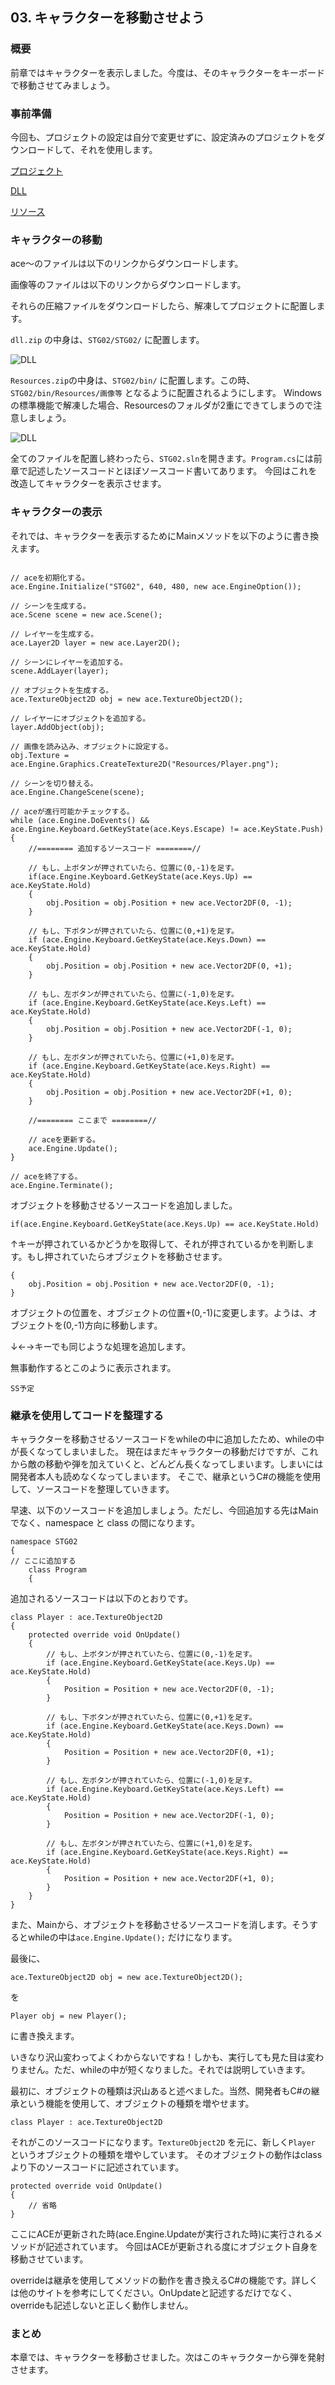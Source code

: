 ## 03. キャラクターを移動させよう

### 概要

前章ではキャラクターを表示しました。今度は、そのキャラクターをキーボードで移動させてみましょう。


### 事前準備

今回も、プロジェクトの設定は自分で変更せずに、設定済みのプロジェクトをダウンロードして、それを使用します。

[プロジェクト](Projects/STG03.zip)

[DLL](Common/dll.zip)

[リソース](Common/Resources.zip)

### キャラクターの移動




ace～のファイルは以下のリンクからダウンロードします。


画像等のファイルは以下のリンクからダウンロードします。


それらの圧縮ファイルをダウンロードしたら、解凍してプロジェクトに配置します。


```dll.zip``` の中身は、```STG02/STG02/``` に配置します。

![DLL](img/02_dll.png)

```Resources.zip```の中身は、```STG02/bin/``` に配置します。この時、```STG02/bin/Resources/画像等``` となるように配置されるようにします。
Windowsの標準機能で解凍した場合、Resourcesのフォルダが2重にできてしまうので注意しましょう。

![DLL](img/02_resources.png)

全てのファイルを配置し終わったら、```STG02.sln```を開きます。```Program.cs```には前章で記述したソースコードとほぼソースコード書いてあります。
今回はこれを改造してキャラクターを表示させます。


### キャラクターの表示

それでは、キャラクターを表示するためにMainメソッドを以下のように書き換えます。

```

// aceを初期化する。
ace.Engine.Initialize("STG02", 640, 480, new ace.EngineOption());

// シーンを生成する。
ace.Scene scene = new ace.Scene();

// レイヤーを生成する。
ace.Layer2D layer = new ace.Layer2D();

// シーンにレイヤーを追加する。
scene.AddLayer(layer);

// オブジェクトを生成する。
ace.TextureObject2D obj = new ace.TextureObject2D();

// レイヤーにオブジェクトを追加する。
layer.AddObject(obj);

// 画像を読み込み、オブジェクトに設定する。
obj.Texture = ace.Engine.Graphics.CreateTexture2D("Resources/Player.png");

// シーンを切り替える。
ace.Engine.ChangeScene(scene);

// aceが進行可能かチェックする。
while (ace.Engine.DoEvents() && ace.Engine.Keyboard.GetKeyState(ace.Keys.Escape) != ace.KeyState.Push)
{
	//======== 追加するソースコード ========//

	// もし、上ボタンが押されていたら、位置に(0,-1)を足す。
	if(ace.Engine.Keyboard.GetKeyState(ace.Keys.Up) == ace.KeyState.Hold)
	{
		obj.Position = obj.Position + new ace.Vector2DF(0, -1);
	}

	// もし、下ボタンが押されていたら、位置に(0,+1)を足す。
	if (ace.Engine.Keyboard.GetKeyState(ace.Keys.Down) == ace.KeyState.Hold)
	{
		obj.Position = obj.Position + new ace.Vector2DF(0, +1);
	}

	// もし、左ボタンが押されていたら、位置に(-1,0)を足す。
	if (ace.Engine.Keyboard.GetKeyState(ace.Keys.Left) == ace.KeyState.Hold)
	{
		obj.Position = obj.Position + new ace.Vector2DF(-1, 0);
	}

	// もし、左ボタンが押されていたら、位置に(+1,0)を足す。
	if (ace.Engine.Keyboard.GetKeyState(ace.Keys.Right) == ace.KeyState.Hold)
	{
		obj.Position = obj.Position + new ace.Vector2DF(+1, 0);
	}

	//======== ここまで ========//

	// aceを更新する。
	ace.Engine.Update();
}

// aceを終了する。
ace.Engine.Terminate();

```

オブジェクトを移動させるソースコードを追加しました。

```
if(ace.Engine.Keyboard.GetKeyState(ace.Keys.Up) == ace.KeyState.Hold)
```

↑キーが押されているかどうかを取得して、それが押されているかを判断します。もし押されていたらオブジェクトを移動させます。

```
{
	obj.Position = obj.Position + new ace.Vector2DF(0, -1);
}
```

オブジェクトの位置を、オブジェクトの位置+(0,-1)に変更します。ようは、オブジェクトを(0,-1)方向に移動します。

↓←→キーでも同じような処理を追加します。

無事動作するとこのように表示されます。

```SS予定 ```

### 継承を使用してコードを整理する

キャラクターを移動させるソースコードをwhileの中に追加したため、whileの中が長くなってしまいました。
現在はまだキャラクターの移動だけですが、これから敵の移動や弾を加えていくと、どんどん長くなってしまいます。しまいには開発者本人も読めなくなってしまいます。
そこで、継承というC#の機能を使用して、ソースコードを整理していきます。

早速、以下のソースコードを追加しましょう。ただし、今回追加する先はMainでなく、namespace と class の間になります。

```
namespace STG02
{
// ここに追加する
	class Program
	{
```

追加されるソースコードは以下のとおりです。

```
class Player : ace.TextureObject2D
{
	protected override void OnUpdate()
	{
		// もし、上ボタンが押されていたら、位置に(0,-1)を足す。
		if (ace.Engine.Keyboard.GetKeyState(ace.Keys.Up) == ace.KeyState.Hold)
		{
			Position = Position + new ace.Vector2DF(0, -1);
		}

		// もし、下ボタンが押されていたら、位置に(0,+1)を足す。
		if (ace.Engine.Keyboard.GetKeyState(ace.Keys.Down) == ace.KeyState.Hold)
		{
			Position = Position + new ace.Vector2DF(0, +1);
		}

		// もし、左ボタンが押されていたら、位置に(-1,0)を足す。
		if (ace.Engine.Keyboard.GetKeyState(ace.Keys.Left) == ace.KeyState.Hold)
		{
			Position = Position + new ace.Vector2DF(-1, 0);
		}

		// もし、左ボタンが押されていたら、位置に(+1,0)を足す。
		if (ace.Engine.Keyboard.GetKeyState(ace.Keys.Right) == ace.KeyState.Hold)
		{
			Position = Position + new ace.Vector2DF(+1, 0);
		}
	}
}
```

また、Mainから、オブジェクトを移動させるソースコードを消します。そうするとwhileの中は``` ace.Engine.Update(); ``` だけになります。

最後に、

```
ace.TextureObject2D obj = new ace.TextureObject2D();
```

を

```
Player obj = new Player();
```

に書き換えます。

いきなり沢山変わってよくわからないですね！しかも、実行しても見た目は変わりません。ただ、whileの中が短くなりました。それでは説明していきます。

最初に、オブジェクトの種類は沢山あると述べました。当然、開発者もC#の継承という機能を使用して、オブジェクトの種類を増やせます。

```
class Player : ace.TextureObject2D
```

それがこのソースコードになります。``` TextureObject2D ``` を元に、新しく```Player ``` というオブジェクトの種類を増やしています。
そのオブジェクトの動作はclassより下のソースコードに記述されています。

```
protected override void OnUpdate()
{
	// 省略
}
```

ここにACEが更新された時(ace.Engine.Updateが実行された時)に実行されるメソッドが記述されています。
今回はACEが更新される度にオブジェクト自身を移動させています。

overrideは継承を使用してメソッドの動作を書き換えるC#の機能です。詳しくは他のサイトを参考にしてください。OnUpdateと記述するだけでなく、overrideも記述しないと正しく動作しません。



### まとめ

本章では、キャラクターを移動させました。次はこのキャラクターから弾を発射させます。

